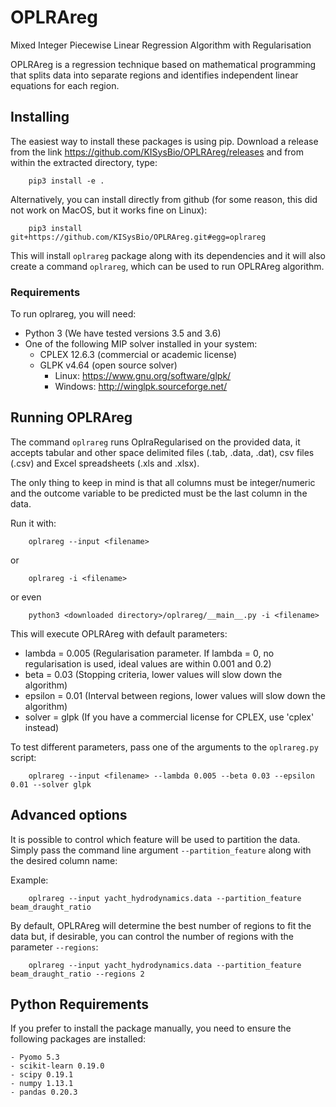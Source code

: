 # OPLRAreg

Mixed Integer Piecewise Linear Regression Algorithm with Regularisation

OPLRAreg is a regression technique based on mathematical programming that splits data into separate regions and
identifies independent linear equations for each region.


## Installing

The easiest way to install these packages is using pip. Download a release from the link https://github.com/KISysBio/OPLRAreg/releases and from within the extracted directory, type:

        pip3 install -e .
        
Alternatively, you can install directly from github (for some reason, this did not work on MacOS, but it works fine on Linux):

        pip3 install git+https://github.com/KISysBio/OPLRAreg.git#egg=oplrareg




This will install `oplrareg` package along with its dependencies and it will also create a command `oplrareg`,
which can be used to run OPLRAreg algorithm.

### Requirements

To run oplrareg, you will need:
  - Python 3 (We have tested versions 3.5 and 3.6)
  - One of the following MIP solver installed in your system:
      - CPLEX 12.6.3 (commercial or academic license)
      - GLPK v4.64 (open source solver)
        - Linux: https://www.gnu.org/software/glpk/
        - Windows: http://winglpk.sourceforge.net/

## Running OPLRAreg

The command `oplrareg` runs OplraRegularised on the provided data, it accepts tabular and other space delimited files
(.tab, .data, .dat), csv files (.csv) and Excel spreadsheets (.xls and .xlsx).

The only thing to keep in mind is that all columns must be integer/numeric and the outcome variable to be predicted
must be the last column in the data.

Run it with:

        oplrareg --input <filename>
or

        oplrareg -i <filename>
or even

        python3 <downloaded directory>/oplrareg/__main__.py -i <filename>

This will execute OPLRAreg with default parameters:

  - lambda = 0.005 (Regularisation parameter. If lambda = 0, no regularisation is used, ideal values are within 0.001 and 0.2)
  - beta = 0.03 (Stopping criteria, lower values will slow down the algorithm)
  - epsilon = 0.01 (Interval between regions, lower values will slow down the algorithm)
  - solver = glpk (If you have a commercial license for CPLEX, use 'cplex' instead)

To test different parameters, pass one of the arguments to the `oplrareg.py` script:

        oplrareg --input <filename> --lambda 0.005 --beta 0.03 --epsilon 0.01 --solver glpk

## Advanced options

It is possible to control which feature will be used to partition the data.
Simply pass the command line argument `--partition_feature` along with the desired column name:

Example:

        oplrareg --input yacht_hydrodynamics.data --partition_feature beam_draught_ratio

By default, OPLRAreg will determine the best number of regions to fit the data but, if desirable, you can control
the number of regions with the parameter `--regions`:

        oplrareg --input yacht_hydrodynamics.data --partition_feature beam_draught_ratio --regions 2

## Python Requirements

If you prefer to install the package manually, you need to ensure the following packages are installed:

    - Pyomo 5.3
    - scikit-learn 0.19.0
    - scipy 0.19.1
    - numpy 1.13.1
    - pandas 0.20.3
